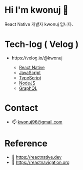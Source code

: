 
# Hi I'm kwonuj 👋
React Native 개발자 kwonuj 입니다.

# Tech-log ( Velog )
- https://velog.io/@kwonuj

  - [React Native](https://velog.io/@kwonuj/series/React-Native)
  - [JavaScript](https://velog.io/@kwonuj/series/JavaScript)
  - [TypeScript](https://velog.io/@kwonuj/series/TypeScript)
  - [NodeJS](https://velog.io/@kwonuj/series/NodeJS)
  - [GraphQL](https://velog.io/@kwonuj/series/GraphQL)

# Contact
- 📫 kwonuj96@gmail.com

# Reference
- 📌 https://reactnative.dev
- 📌 https://reactnavigation.org
